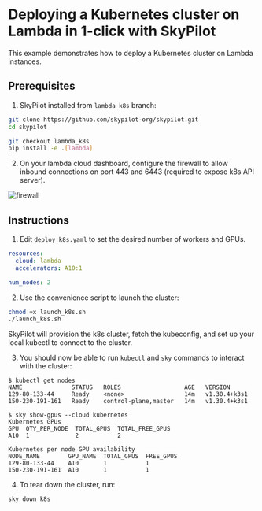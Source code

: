 # Deploying a Kubernetes cluster on Lambda in 1-click with SkyPilot

This example demonstrates how to deploy a Kubernetes cluster on Lambda instances.

## Prerequisites
1. SkyPilot installed from `lambda_k8s` branch:
```bash
git clone https://github.com/skypilot-org/skypilot.git
cd skypilot

git checkout lambda_k8s
pip install -e .[lambda]
```

2. On your lambda cloud dashboard, configure the firewall to allow inbound connections on port 443 and 6443 (required to expose k8s API server).

![firewall](https://i.imgur.com/uSA7BMH.png)

## Instructions

1. Edit `deploy_k8s.yaml` to set the desired number of workers and GPUs.
```yaml
resources:
  cloud: lambda
  accelerators: A10:1

num_nodes: 2
```

2. Use the convenience script to launch the cluster:
```bash
chmod +x launch_k8s.sh
./launch_k8s.sh
```

SkyPilot will provision the k8s cluster, fetch the kubeconfig, and set up your local kubectl to connect to the cluster.

3. You should now be able to run `kubectl` and `sky` commands to interact with the cluster:
```console
$ kubectl get nodes
NAME              STATUS   ROLES                  AGE   VERSION
129-80-133-44     Ready    <none>                 14m   v1.30.4+k3s1
150-230-191-161   Ready    control-plane,master   14m   v1.30.4+k3s1

$ sky show-gpus --cloud kubernetes
Kubernetes GPUs
GPU  QTY_PER_NODE  TOTAL_GPUS  TOTAL_FREE_GPUS
A10  1             2           2              

Kubernetes per node GPU availability
NODE_NAME        GPU_NAME  TOTAL_GPUS  FREE_GPUS
129-80-133-44    A10       1           1
150-230-191-161  A10       1           1
```

4. To tear down the cluster, run:
```bash
sky down k8s
```


